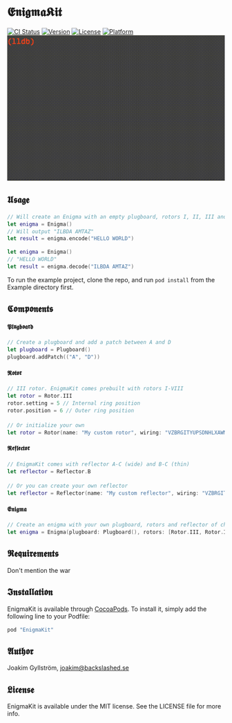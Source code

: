 # 𝕰𝖓𝖎𝖌𝖒𝖆𝕶𝖎𝖙

[![CI Status](http://img.shields.io/travis/mikaoj/EnigmaKit.svg?style=flat)](https://travis-ci.org/mikaoj/EnigmaKit)
[![Version](https://img.shields.io/cocoapods/v/EnigmaKit.svg?style=flat)](http://cocoapods.org/pods/EnigmaKit)
[![License](https://img.shields.io/cocoapods/l/EnigmaKit.svg?style=flat)](http://cocoapods.org/pods/EnigmaKit)
[![Platform](https://img.shields.io/cocoapods/p/EnigmaKit.svg?style=flat)](http://cocoapods.org/pods/EnigmaKit)
![Alt text](enigma.gif "Enigma")

## 𝖀𝖘𝖆𝖌𝖊
```swift
// Will create an Enigma with an empty plugboard, rotors I, II, III and reflector B (wide).
let enigma = Enigma()
// Will output "ILBDA AMTAZ"
let result = enigma.encode("HELLO WORLD")
```

```swift
let enigma = Enigma()
// "HELLO WORLD"
let result = enigma.decode("ILBDA AMTAZ")
```

To run the example project, clone the repo, and run `pod install` from the Example directory first.

## 𝕮𝖔𝖒𝖕𝖔𝖓𝖊𝖓𝖙𝖘
#### 𝕻𝖑𝖚𝖌𝖇𝖔𝖆𝖗𝖉
```swift
// Create a plugboard and add a patch between A and D
let plugboard = Plugboard()
plugboard.addPatch(("A", "D"))
```
#### 𝕽𝖔𝖙𝖔𝖗
```swift
// III rotor. EnigmaKit comes prebuilt with rotors I-VIII
let rotor = Rotor.III
rotor.setting = 5 // Internal ring position
rotor.position = 6 // Outer ring position

// Or initialize your own
let rotor = Rotor(name: "My custom rotor", wiring: "VZBRGITYUPSDNHLXAWMJQOFECK", notch: "QV")
```
#### 𝕽𝖊𝖋𝖑𝖊𝖈𝖙𝖔𝖗
```swift
// EnigmaKit comes with reflector A-C (wide) and B-C (thin)
let reflector = Reflector.B

// Or you can create your own reflector
let reflector = Reflector(name: "My custom reflector", wiring: "VZBRGITYUPSDNHLXAWMJQOFECK")
```
#### 𝕰𝖓𝖎𝖌𝖒𝖆
```swift
// Create an enigma with your own plugboard, rotors and reflector of choice
let enigma = Enigma(plugboard: Plugboard(), rotors: [Rotor.III, Rotor.IV, Rotor.II], reflector: Reflector.C)
```

## 𝕽𝖊𝖖𝖚𝖎𝖗𝖊𝖒𝖊𝖓𝖙𝖘
Don't mention the war

## 𝕴𝖓𝖘𝖙𝖆𝖑𝖑𝖆𝖙𝖎𝖔𝖓

EnigmaKit is available through [CocoaPods](http://cocoapods.org). To install
it, simply add the following line to your Podfile:

```ruby
pod "EnigmaKit"
```

## 𝕬𝖚𝖙𝖍𝖔𝖗

Joakim Gyllström, joakim@backslashed.se

## 𝕷𝖎𝖈𝖊𝖓𝖘𝖊

EnigmaKit is available under the MIT license. See the LICENSE file for more info.
